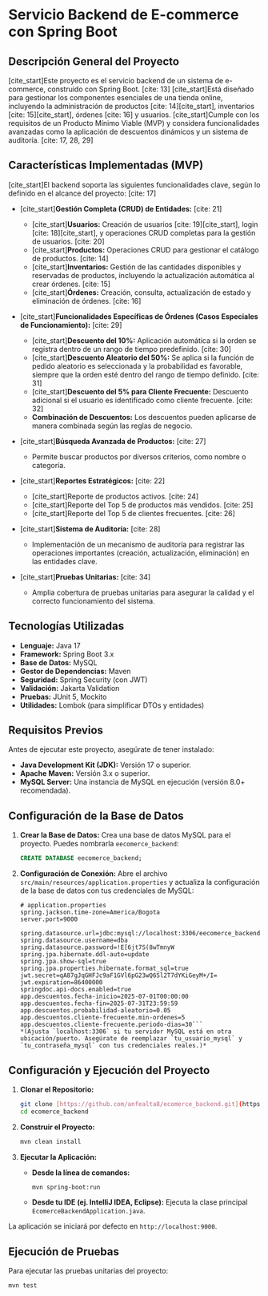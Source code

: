# Servicio Backend de E-commerce con Spring Boot

## Descripción General del Proyecto

[cite_start]Este proyecto es el servicio backend de un sistema de e-commerce, construido con Spring Boot. [cite: 13] [cite_start]Está diseñado para gestionar los componentes esenciales de una tienda online, incluyendo la administración de productos [cite: 14][cite_start], inventarios [cite: 15][cite_start], órdenes [cite: 16] y usuarios. [cite_start]Cumple con los requisitos de un Producto Mínimo Viable (MVP) y considera funcionalidades avanzadas como la aplicación de descuentos dinámicos y un sistema de auditoría. [cite: 17, 28, 29]

## Características Implementadas (MVP)

[cite_start]El backend soporta las siguientes funcionalidades clave, según lo definido en el alcance del proyecto: [cite: 17]

* [cite_start]**Gestión Completa (CRUD) de Entidades:** [cite: 21]
    * [cite_start]**Usuarios:** Creación de usuarios [cite: 19][cite_start], login [cite: 18][cite_start], y operaciones CRUD completas para la gestión de usuarios. [cite: 20]
    * [cite_start]**Productos:** Operaciones CRUD para gestionar el catálogo de productos. [cite: 14]
    * [cite_start]**Inventarios:** Gestión de las cantidades disponibles y reservadas de productos, incluyendo la actualización automática al crear órdenes. [cite: 15]
    * [cite_start]**Órdenes:** Creación, consulta, actualización de estado y eliminación de órdenes. [cite: 16]

* [cite_start]**Funcionalidades Específicas de Órdenes (Casos Especiales de Funcionamiento):** [cite: 29]
    * [cite_start]**Descuento del 10%:** Aplicación automática si la orden se registra dentro de un rango de tiempo predefinido. [cite: 30]
    * [cite_start]**Descuento Aleatorio del 50%:** Se aplica si la función de pedido aleatorio es seleccionada y la probabilidad es favorable, siempre que la orden esté dentro del rango de tiempo definido. [cite: 31]
    * [cite_start]**Descuento del 5% para Cliente Frecuente:** Descuento adicional si el usuario es identificado como cliente frecuente. [cite: 32]
    * **Combinación de Descuentos:** Los descuentos pueden aplicarse de manera combinada según las reglas de negocio.

* [cite_start]**Búsqueda Avanzada de Productos:** [cite: 27]
    * Permite buscar productos por diversos criterios, como nombre o categoría.

* [cite_start]**Reportes Estratégicos:** [cite: 22]
    * [cite_start]Reporte de productos activos. [cite: 24]
    * [cite_start]Reporte del Top 5 de productos más vendidos. [cite: 25]
    * [cite_start]Reporte del Top 5 de clientes frecuentes. [cite: 26]

* [cite_start]**Sistema de Auditoría:** [cite: 28]
    * Implementación de un mecanismo de auditoría para registrar las operaciones importantes (creación, actualización, eliminación) en las entidades clave.

* [cite_start]**Pruebas Unitarias:** [cite: 34]
    * Amplia cobertura de pruebas unitarias para asegurar la calidad y el correcto funcionamiento del sistema.

## Tecnologías Utilizadas

* **Lenguaje:** Java 17
* **Framework:** Spring Boot 3.x
* **Base de Datos:** MySQL
* **Gestor de Dependencias:** Maven
* **Seguridad:** Spring Security (con JWT)
* **Validación:** Jakarta Validation
* **Pruebas:** JUnit 5, Mockito
* **Utilidades:** Lombok (para simplificar DTOs y entidades)

## Requisitos Previos

Antes de ejecutar este proyecto, asegúrate de tener instalado:

* **Java Development Kit (JDK):** Versión 17 o superior.
* **Apache Maven:** Versión 3.x o superior.
* **MySQL Server:** Una instancia de MySQL en ejecución (versión 8.0+ recomendada).

## Configuración de la Base de Datos

1.  **Crear la Base de Datos:**
    Crea una base de datos MySQL para el proyecto. Puedes nombrarla `eecomerce_backend`:
    ```sql
    CREATE DATABASE eecomerce_backend;
    ```
2.  **Configuración de Conexión:**
    Abre el archivo `src/main/resources/application.properties` y actualiza la configuración de la base de datos con tus credenciales de MySQL:

    ```properties
    # application.properties
    spring.jackson.time-zone=America/Bogota
    server.port=9000

    spring.datasource.url=jdbc:mysql://localhost:3306/eecomerce_backend
    spring.datasource.username=dba
    spring.datasource.password=!E[6jt7S(8wTmnyW
    spring.jpa.hibernate.ddl-auto=update
    spring.jpa.show-sql=true
    spring.jpa.properties.hibernate.format_sql=true 
    jwt.secret=qA87gJqGHFJc9aF1GVl6pG23wQ6Sl2T7dYKiGeyM+/I=
    jwt.expiration=86400000
    springdoc.api-docs.enabled=true
    app.descuentos.fecha-inicio=2025-07-01T00:00:00
    app.descuentos.fecha-fin=2025-07-31T23:59:59
    app.descuentos.probabilidad-aleatorio=0.05  
    app.descuentos.cliente-frecuente.min-ordenes=5
    app.descuentos.cliente-frecuente.periodo-dias=30```
    *(Ajusta `localhost:3306` si tu servidor MySQL está en otra ubicación/puerto. Asegúrate de reemplazar `tu_usuario_mysql` y `tu_contraseña_mysql` con tus credenciales reales.)*

## Configuración y Ejecución del Proyecto

1.  **Clonar el Repositorio:**
    ```bash
    git clone [https://github.com/anfealta8/ecomerce_backend.git](https://github.com/anfealta8/ecomerce_backend.git)
    cd ecomerce_backend
    ```

2.  **Construir el Proyecto:**
    ```bash
    mvn clean install
    ```

3.  **Ejecutar la Aplicación:**
    * **Desde la línea de comandos:**
        ```bash
        mvn spring-boot:run
        ```
    * **Desde tu IDE (ej. IntelliJ IDEA, Eclipse):**
        Ejecuta la clase principal `EcomerceBackendApplication.java`.

La aplicación se iniciará por defecto en `http://localhost:9000`.

## Ejecución de Pruebas

Para ejecutar las pruebas unitarias del proyecto:

```bash
mvn test